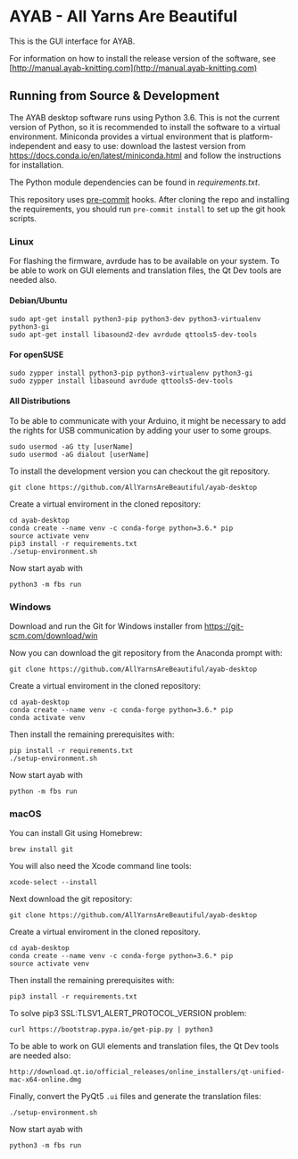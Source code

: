 # AYAB - All Yarns Are Beautiful

This is the GUI interface for AYAB.

For information on how to install the release version of the software, see
[http://manual.ayab-knitting.com](http://manual.ayab-knitting.com)

## Running from Source & Development

The AYAB desktop software runs using Python 3.6. This is not the current
version of Python, so it is recommended to install the software to a
virtual environment. Miniconda provides a virtual environment that is
platform-independent and easy to use: download the lastest version from
https://docs.conda.io/en/latest/miniconda.html and follow the instructions
for installation.

The Python module dependencies can be found in *requirements.txt*.

This repository uses [pre-commit](https://pre-commit.com/) hooks.
After cloning the repo and installing the requirements, you should run
`pre-commit install` to set up the git hook scripts.

### Linux

For flashing the firmware, avrdude has to be available on your system.
To be able to work on GUI elements and translation files, the Qt Dev tools are
needed also.

#### Debian/Ubuntu

    sudo apt-get install python3-pip python3-dev python3-virtualenv python3-gi
    sudo apt-get install libasound2-dev avrdude qttools5-dev-tools

#### For openSUSE

    sudo zypper install python3-pip python3-virtualenv python3-gi
    sudo zypper install libasound avrdude qttools5-dev-tools

#### All Distributions

To be able to communicate with your Arduino, it might be necessary to add the
rights for USB communication by adding your user to some groups.

    sudo usermod -aG tty [userName]
    sudo usermod -aG dialout [userName]

To install the development version you can checkout the git repository.

    git clone https://github.com/AllYarnsAreBeautiful/ayab-desktop

Create a virtual enviroment in the cloned repository:

    cd ayab-desktop
    conda create --name venv -c conda-forge python=3.6.* pip
    source activate venv
    pip3 install -r requirements.txt
    ./setup-environment.sh

Now start ayab with

    python3 -m fbs run

### Windows

Download and run the Git for Windows installer from https://git-scm.com/download/win
 
Now you can download the git repository from the Anaconda prompt with:

    git clone https://github.com/AllYarnsAreBeautiful/ayab-desktop

Create a virtual enviroment in the cloned repository:

    cd ayab-desktop
    conda create --name venv -c conda-forge python=3.6.* pip
    conda activate venv

Then install the remaining prerequisites with:

    pip install -r requirements.txt
    ./setup-environment.sh

Now start ayab with

    python -m fbs run

### macOS

You can install Git using Homebrew:

    brew install git

You will also need the Xcode command line tools:

    xcode-select --install

Next download the git repository:

    git clone https://github.com/AllYarnsAreBeautiful/ayab-desktop

Create a virtual enviroment in the cloned repository.

    cd ayab-desktop
    conda create --name venv -c conda-forge python=3.6.* pip
    source activate venv

Then install the remaining prerequisites with:

    pip3 install -r requirements.txt

To solve pip3 SSL:TLSV1_ALERT_PROTOCOL_VERSION problem:

    curl https://bootstrap.pypa.io/get-pip.py | python3

To be able to work on GUI elements and translation files, the Qt Dev tools are needed also:

    http://download.qt.io/official_releases/online_installers/qt-unified-mac-x64-online.dmg

Finally, convert the PyQt5 `.ui` files and generate the translation files:

    ./setup-environment.sh

Now start ayab with

    python3 -m fbs run
